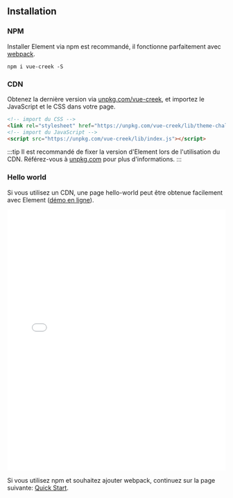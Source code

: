## Installation

### NPM

Installer Element via npm est recommandé, il fonctionne parfaitement avec [webpack](https://webpack.js.org/).

```shell
npm i vue-creek -S
```

### CDN

Obtenez la dernière version via [unpkg.com/vue-creek](https://unpkg.com/vue-creek/), et importez le JavaScript et le CSS dans votre page.

```html
<!-- import du CSS -->
<link rel="stylesheet" href="https://unpkg.com/vue-creek/lib/theme-chalk/index.css">
<!-- import du JavaScript -->
<script src="https://unpkg.com/vue-creek/lib/index.js"></script>
```

:::tip
Il est recommandé de fixer la version d'Element lors de l'utilisation du CDN. Référez-vous à  [unpkg.com](https://unpkg.com) pour plus d'informations.
:::

### Hello world

Si vous utilisez un CDN, une page hello-world peut être obtenue facilement avec Element ([démo en ligne](https://jsfiddle.net/hzfpyvg6/14/)).

<iframe width="100%" height="600" src="//jsfiddle.net/hzfpyvg6/1213/embedded/html,result/" allowpaymentrequest allowfullscreen="allowfullscreen" frameborder="0"></iframe>

Si vous utilisez npm et souhaitez ajouter webpack, continuez sur la page suivante: [Quick Start](/#/fr-FR/component/quickstart).
